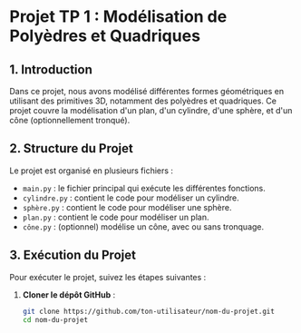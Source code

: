 # Projet TP 1 : Modélisation de Polyèdres et Quadriques

## 1. Introduction
Dans ce projet, nous avons modélisé différentes formes géométriques en utilisant des primitives 3D, notamment des polyèdres et quadriques. Ce projet couvre la modélisation d'un plan, d'un cylindre, d'une sphère, et d'un cône (optionnellement tronqué).

## 2. Structure du Projet
Le projet est organisé en plusieurs fichiers :
- `main.py` : le fichier principal qui exécute les différentes fonctions.
- `cylindre.py` : contient le code pour modéliser un cylindre.
- `sphère.py` : contient le code pour modéliser une sphère.
- `plan.py` : contient le code pour modéliser un plan.
- `cône.py` : (optionnel) modélise un cône, avec ou sans tronquage.
  
## 3. Exécution du Projet
Pour exécuter le projet, suivez les étapes suivantes :

1. **Cloner le dépôt GitHub** : 
   ```bash
   git clone https://github.com/ton-utilisateur/nom-du-projet.git
   cd nom-du-projet
